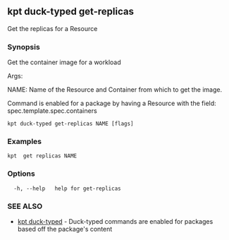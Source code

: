 ## kpt duck-typed get-replicas

Get the replicas for a Resource

### Synopsis

Get the container image for a workload

Args:

  NAME:
    Name of the Resource and Container from which to get the image.

Command is enabled for a package by having a Resource with the field: spec.template.spec.containers


```
kpt duck-typed get-replicas NAME [flags]
```

### Examples

```
kpt  get replicas NAME
```

### Options

```
  -h, --help   help for get-replicas
```

### SEE ALSO

* [kpt duck-typed](kpt_duck-typed.md)	 - Duck-typed commands are enabled for packages based off the package's content

